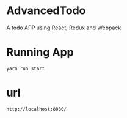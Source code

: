 # AdvancedTodo
A todo APP using React, Redux and Webpack 


# Running App
 
`yarn run start`

# url
`http://localhost:8080/`
